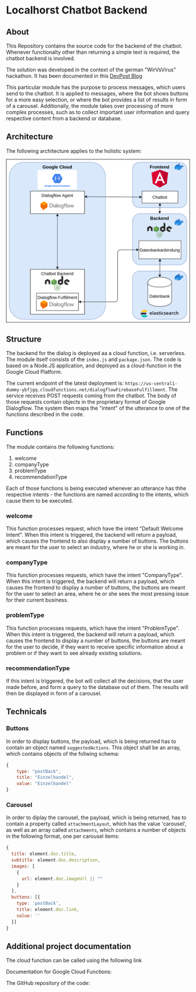 # Localhorst Chatbot Backend

## About

This Repository contains the source code for the backend of the chatbot. Whenever functionalty other than returning a
simple text is required, the chatbot backend is involved.

The solution was developed in the context of the german "WirVsVirus" hackathon. It has been documented in this [DevPost Blog](https://devpost.com/software/1_016_a_lokale_unternehmen_support_your_localho-r-st) 

This particular module has the purpose to process messages, which users send to the chatbot. It is applied to messages, 
where the bot shows buttons for a more easy selection, or where the bot provides a list of results in form of a carousel.
Additionally, the module takes over processing of more complex processes, such as to collect important user information
and query respective content from a backend or database.

## Architecture

The following architecture applies to the holistic system:

![Architecture Diagram](./Architecture.png)

## Structure

The backend for the dialog is deployed aa a cloud function, i.e. serverless. The module itself consists of the `index.js`
and `package.json`. The code is based on a Node.JS application, and deployed as a cloud-function in the Google Cloud Platform.

The current endpoint of the latest deployment is: `https://us-central1-dummy-ybfjgq.cloudfunctions.net/dialogflowFirebaseFulfillment`.
The service receives POST requests coming from the chatbot. The body of those requests contain objects in the proprietary
format of Google Dialogflow. The system then maps the "intent" of the utterance to one of the functions described in the code.

## Functions

The module contains the following functions:

1. welcome
2. companyType
3. problemType
4. recommendationType

Each of those functions is being executed whenever an utterance has thhe respective intents - the functions are named according 
to the intents, which cause them to be executed.

### welcome

This function processes request, which have the intent "Default Welcome Intent". When this intent is triggered, the backend will return
a payload, which causes the frontend to also display a number of buttons. The buttons are meant for the user to select an industry, where
he or she is working in.

### companyType

This function processes requests, which have the intent "CompanyType". When this intent is triggered, the backend will return 
a payload, which causes the frontend to display a number of buttons, the buttons are meant for the user to select an area, where
he or she sees the most pressing issue for their current business.

### problemType

This function processes requests, which have the intent "ProblemType". When this intent is triggered, the backend will return a payload,
which causes the frontend to display a number of buttons, the buttons are meant for the user to decide, if they want to receive specific
information about a problem or if they want to see already existing solutions.

### recommendationType

If this intent is triggered, the bot will collect all the decisions, that the user made before, and form a query to the database out of them.
The results will then be displayed in form of a carousel. 

## Technicals

### Buttons

In order to display buttons, the payload, which is being returned has to contain an object named `suggestedActions`. This object
shall be an array, which contains objects of the follwing schema:

```javascript
{
    type: "postBack",
    title: "Einzelhandel",
    value: "Einzelhandel"
}
```

### Carousel

In order to diplay the carousel, the payload, which is being returned, has to contain a property called `attachmentLayout`, 
which has the value 'carousel', as well as an array called `attachments`, which contains a number of objects in the following format,
one per carousel items:

```javascript
{
  title: element.doc.title,
  subtitle: element.doc.description,
  images: [
    {
      url: element.doc.imageUrl || ""
    }
  ],
  buttons: [{
    type: 'postBack',
    title: element.doc.link,
    value: ''
  }]
}
```

## Additional project documentation

The cloud function can be called using the following link
 [](https://us-central1-dummy-ybfjgq.cloudfunctions.net/dialogflowFirebaseFulfillment)
 
 Documentation for Google Cloud Functions:
 [](https://cloud.google.com/functions/docs)
 
 The GitHub repository of the code:
 [](https://github.com/Social-Developers-Club/localhorst-chatbot-backend)
